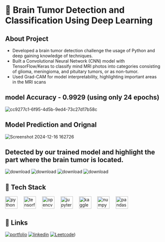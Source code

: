 # 🧠 Brain Tumor Detection and Classification Using Deep Learning

###
<h2 align="left">About Project</h2>
<ul>
  <li>
    Developed a brain tumor detection challenge the usage of Python and deep gaining knowledge of techniques.
  </li>
  <li> Built a Convolutional Neural Network (CNN) model with TensorFlow/Keras to classify mind MRI photos into categories consisting of glioma, meningioma, and pituitary tumors, or as non-tumor.</li>
  <li>
     Used Grad-CAM for model interpretability, highlighting important areas in the MRI scans
  </li>
</ul>

###

<h2 align="left">model Accuracy - 0.9929 (using only 24 epochs)</h2>

![cc9277c1-6f95-4d5b-9ed4-73c27d17b58c](https://github.com/user-attachments/assets/c9a76f70-4ffb-4954-bc18-f8398378851f)

<h2>Model Prediction and Orignal</h2>

![Screenshot 2024-12-16 162726](https://github.com/user-attachments/assets/de1c8b4e-d155-48b9-9083-0ef3e7332ed7)

 
<h2>Detected by our trained model and highlight the part where the brain tumor is located.</h2>

![download](https://github.com/user-attachments/assets/e7dc615e-c9e4-4b9d-8293-60e4d6e306cc)
![download](https://github.com/user-attachments/assets/20586be4-36f0-4a40-8a75-6ff4fba285cd)
![download](https://github.com/user-attachments/assets/a477f7b0-4c5d-49dd-84b5-fa928af74f5c)
![download](https://github.com/user-attachments/assets/4d9e118f-0ef6-4644-92d3-1d14d22606bc)


## 🧰 Tech Stack

<div align="left">
  <img src="https://cdn.jsdelivr.net/gh/devicons/devicon/icons/python/python-original.svg" height="40" alt="python logo"  />
  <img width="12" />
  <img src="https://cdn.jsdelivr.net/gh/devicons/devicon/icons/tensorflow/tensorflow-original.svg" height="40" alt="tensorflow logo"  />
  <img width="12" />
  <img src="https://cdn.jsdelivr.net/gh/devicons/devicon/icons/opencv/opencv-original.svg" height="40" alt="opencv logo"  />
  <img width="12" />
  <img src="https://cdn.jsdelivr.net/gh/devicons/devicon/icons/jupyter/jupyter-original.svg" height="40" alt="jupyter logo"  />
  <img width="12" />
  <img src="https://cdn.jsdelivr.net/gh/devicons/devicon/icons/kaggle/kaggle-original.svg" height="40" alt="kaggle logo"  />
  <img width="12" />
  <img src="https://cdn.jsdelivr.net/gh/devicons/devicon/icons/numpy/numpy-original.svg" height="40" alt="numpy logo"  />
  <img width="12" />
  <img src="https://cdn.jsdelivr.net/gh/devicons/devicon/icons/pandas/pandas-original.svg" height="40" alt="pandas logo"  />
</div>

###

## 🔗 Links 
[![portfolio](https://img.shields.io/badge/my_portfolio-000?style=for-the-badge&logo=ko-fi&logoColor=white)](https://portfoliosumama.vercel.app/)
[![linkedin](https://img.shields.io/badge/linkedin-0A66C2?style=for-the-badge&logo=linkedin&logoColor=white)](https://www.linkedin.com/in/sumama-khan)
[![Leetcode](https://img.shields.io/badge/Leetocode-1DA1F2?style=for-the-badge&logo=Leetcode&logoColor=yellow)](https://leetcode.com/u/sumamakhan))
